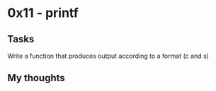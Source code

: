 # 0x11 - printf

## Tasks
Write a function that produces output according to a format (c and s)
## My thoughts